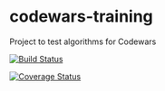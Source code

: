# codewars-training

Project to test algorithms for Codewars

<a href='https://travis-ci.org/diegourban/codewars-training'><img src='https://travis-ci.org/diegourban/codewars-training.svg?branch=master' alt='Build Status' /></a>

[![Coverage Status](https://coveralls.io/repos/github/diegourban/codewars-training/badge.svg?branch=master)](https://coveralls.io/github/diegourban/codewars-training?branch=master)
